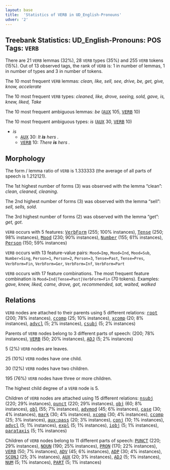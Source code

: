 ```yaml
---
layout: base
title:  'Statistics of VERB in UD_English-Pronouns'
udver: '2'
---
```


## Treebank Statistics: UD_English-Pronouns: POS Tags: `VERB`

There are 21 `VERB` lemmas (32%), 28 `VERB` types (35%) and 255 `VERB` tokens (15%).
Out of 13 observed tags, the rank of `VERB` is: 1 in number of lemmas, 1 in number of types and 3 in number of tokens.

The 10 most frequent `VERB` lemmas: <em>clean, like, sell, see, drive, be, get, give, know, accelerate</em>

The 10 most frequent `VERB` types:  <em>cleaned, like, drove, seeing, sold, gave, is, knew, liked, Take</em>

The 10 most frequent ambiguous lemmas: <em>be</em> (<tt><a href="en_pronouns-pos-AUX.html">AUX</a></tt> 105, <tt><a href="en_pronouns-pos-VERB.html">VERB</a></tt> 10)

The 10 most frequent ambiguous types:  <em>is</em> (<tt><a href="en_pronouns-pos-AUX.html">AUX</a></tt> 30, <tt><a href="en_pronouns-pos-VERB.html">VERB</a></tt> 10)


* <em>is</em>
  * <tt><a href="en_pronouns-pos-AUX.html">AUX</a></tt> 30: <em>It <b>is</b> hers .</em>
  * <tt><a href="en_pronouns-pos-VERB.html">VERB</a></tt> 10: <em>There <b>is</b> hers .</em>

## Morphology

The form / lemma ratio of `VERB` is 1.333333 (the average of all parts of speech is 1.212121).

The 1st highest number of forms (3) was observed with the lemma “clean”: <em>clean, cleaned, cleaning</em>.

The 2nd highest number of forms (3) was observed with the lemma “sell”: <em>sell, sells, sold</em>.

The 3rd highest number of forms (2) was observed with the lemma “get”: <em>get, got</em>.

`VERB` occurs with 5 features: <tt><a href="en_pronouns-feat-VerbForm.html">VerbForm</a></tt> (255; 100% instances), <tt><a href="en_pronouns-feat-Tense.html">Tense</a></tt> (250; 98% instances), <tt><a href="en_pronouns-feat-Mood.html">Mood</a></tt> (230; 90% instances), <tt><a href="en_pronouns-feat-Number.html">Number</a></tt> (155; 61% instances), <tt><a href="en_pronouns-feat-Person.html">Person</a></tt> (150; 59% instances)

`VERB` occurs with 13 feature-value pairs: `Mood=Imp`, `Mood=Ind`, `Mood=Sub`, `Number=Sing`, `Person=1`, `Person=2`, `Person=3`, `Tense=Past`, `Tense=Pres`, `VerbForm=Fin`, `VerbForm=Ger`, `VerbForm=Inf`, `VerbForm=Part`

`VERB` occurs with 17 feature combinations.
The most frequent feature combination is `Mood=Ind|Tense=Past|VerbForm=Fin` (70 tokens).
Examples: <em>gave, knew, liked, came, drove, got, recommended, sat, waited, walked</em>


## Relations

`VERB` nodes are attached to their parents using 5 different relations: <tt><a href="en_pronouns-dep-root.html">root</a></tt> (200; 78% instances), <tt><a href="en_pronouns-dep-ccomp.html">ccomp</a></tt> (25; 10% instances), <tt><a href="en_pronouns-dep-xcomp.html">xcomp</a></tt> (20; 8% instances), <tt><a href="en_pronouns-dep-advcl.html">advcl</a></tt> (5; 2% instances), <tt><a href="en_pronouns-dep-csubj.html">csubj</a></tt> (5; 2% instances)

Parents of `VERB` nodes belong to 3 different parts of speech:  (200; 78% instances), <tt><a href="en_pronouns-pos-VERB.html">VERB</a></tt> (50; 20% instances), <tt><a href="en_pronouns-pos-ADJ.html">ADJ</a></tt> (5; 2% instances)

5 (2%) `VERB` nodes are leaves.

25 (10%) `VERB` nodes have one child.

30 (12%) `VERB` nodes have two children.

195 (76%) `VERB` nodes have three or more children.

The highest child degree of a `VERB` node is 5.

Children of `VERB` nodes are attached using 15 different relations: <tt><a href="en_pronouns-dep-nsubj.html">nsubj</a></tt> (220; 29% instances), <tt><a href="en_pronouns-dep-punct.html">punct</a></tt> (220; 29% instances), <tt><a href="en_pronouns-dep-obj.html">obj</a></tt> (60; 8% instances), <tt><a href="en_pronouns-dep-obl.html">obl</a></tt> (55; 7% instances), <tt><a href="en_pronouns-dep-advmod.html">advmod</a></tt> (45; 6% instances), <tt><a href="en_pronouns-dep-case.html">case</a></tt> (30; 4% instances), <tt><a href="en_pronouns-dep-mark.html">mark</a></tt> (30; 4% instances), <tt><a href="en_pronouns-dep-xcomp.html">xcomp</a></tt> (30; 4% instances), <tt><a href="en_pronouns-dep-ccomp.html">ccomp</a></tt> (25; 3% instances), <tt><a href="en_pronouns-dep-aux-pass.html">aux:pass</a></tt> (20; 3% instances), <tt><a href="en_pronouns-dep-conj.html">conj</a></tt> (10; 1% instances), <tt><a href="en_pronouns-dep-advcl.html">advcl</a></tt> (5; 1% instances), <tt><a href="en_pronouns-dep-expl.html">expl</a></tt> (5; 1% instances), <tt><a href="en_pronouns-dep-iobj.html">iobj</a></tt> (5; 1% instances), <tt><a href="en_pronouns-dep-parataxis.html">parataxis</a></tt> (5; 1% instances)

Children of `VERB` nodes belong to 11 different parts of speech: <tt><a href="en_pronouns-pos-PUNCT.html">PUNCT</a></tt> (220; 29% instances), <tt><a href="en_pronouns-pos-NOUN.html">NOUN</a></tt> (190; 25% instances), <tt><a href="en_pronouns-pos-PRON.html">PRON</a></tt> (170; 22% instances), <tt><a href="en_pronouns-pos-VERB.html">VERB</a></tt> (50; 7% instances), <tt><a href="en_pronouns-pos-ADV.html">ADV</a></tt> (45; 6% instances), <tt><a href="en_pronouns-pos-ADP.html">ADP</a></tt> (30; 4% instances), <tt><a href="en_pronouns-pos-SCONJ.html">SCONJ</a></tt> (25; 3% instances), <tt><a href="en_pronouns-pos-AUX.html">AUX</a></tt> (20; 3% instances), <tt><a href="en_pronouns-pos-ADJ.html">ADJ</a></tt> (5; 1% instances), <tt><a href="en_pronouns-pos-NUM.html">NUM</a></tt> (5; 1% instances), <tt><a href="en_pronouns-pos-PART.html">PART</a></tt> (5; 1% instances)

